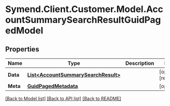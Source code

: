 # Symend.Client.Customer.Model.AccountSummarySearchResultGuidPagedModel

## Properties

Name | Type | Description | Notes
------------ | ------------- | ------------- | -------------
**Data** | [**List&lt;AccountSummarySearchResult&gt;**](AccountSummarySearchResult.md) |  | [optional] [readonly] 
**Meta** | [**GuidPagedMetadata**](GuidPagedMetadata.md) |  | [optional] 

[[Back to Model list]](../README.md#documentation-for-models) [[Back to API list]](../README.md#documentation-for-api-endpoints) [[Back to README]](../README.md)

